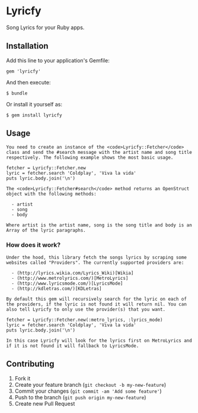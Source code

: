 # Lyricfy

Song Lyrics for your Ruby apps.

## Installation

Add this line to your application's Gemfile:

    gem 'lyricfy'

And then execute:

    $ bundle

Or install it yourself as:

    $ gem install lyricfy

## Usage

    You need to create an instance of the <code>Lyricfy::Fetcher</code> class and send the #search message with the artist name and song title respectively. The following example shows the most basic usage.

    fetcher = Lyricfy::Fetcher.new
    lyric = fetcher.search 'Coldplay', 'Viva la vida'
    puts lyric.body.join('\n')

    The <code>Lyricfy::Fetcher#search</code> method returns an OpenStruct object with the following methods:

      - artist
      - song
      - body

    Where artist is the artist name, song is the song title and body is an Array of the lyric paragraphs.

### How does it work?

    Under the hood, this library fetch the songs lyrics by scraping some websites called "Providers". The currently supported providers are:

      - (http://lyrics.wikia.com/Lyrics_Wiki)[Wikia]
      - (http://www.metrolyrics.com/)[MetroLyrics]
      - (http://www.lyricsmode.com/)[LyricsMode]
      - (http://kdletras.com/)[KDLetras]

    By default this gem will recursively search for the lyric on each of the providers, if the lyric is not found it will return nil. You can also tell Lyricfy to only use the provider(s) that you want.

    fetcher = Lyricfy::Fetcher.new(:metro_lyrics, :lyrics_mode)
    lyric = fetcher.search 'Coldplay', 'Viva la vida'
    puts lyric.body.join('\n')

    In this case Lyricfy will look for the lyrics first on MetroLyrics and if it is not found it will fallback to LyricsMode.

## Contributing

1. Fork it
2. Create your feature branch (`git checkout -b my-new-feature`)
3. Commit your changes (`git commit -am 'Add some feature'`)
4. Push to the branch (`git push origin my-new-feature`)
5. Create new Pull Request
